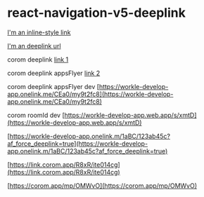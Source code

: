 # react-navigation-v5-deeplink



[I'm an inline-style link](https://tetanggaku.co.id/request-forgot-password?key=P3qe35PNxRl5ipJiDooj6eC1I4ZVfw7LMnfAfEpO1NuqTcMKeODy7yfp6yiAybFAPV4TXd4TJ6tJ5akmhBStHKOUJXYpsB61Zi7OzAJDvI9tR5sNrEzWoQDfBM6PO)

[I'm an deeplink url](https://test-deep-link-tama.000webhostapp.com)


corom deeplink
[link 1](https://coromdevelop.page.link/xp8X)

corom deeplink appsFlyer
[link 2](https://link.corom.app/R8xR/b28ld43f)

corom deeplink appsFlyer dev
[https://workle-develop-app.onelink.me/CEa0/my9t2fc8](https://workle-develop-app.onelink.me/CEa0/my9t2fc8)

corom roomId dev
[https://workle-develop-app.web.app/s/xmtD](https://workle-develop-app.web.app/s/xmtD)

[https://workle-develop-app.onelink.m/1aBC/123ab45c?af_force_deeplink=true](https://workle-develop-app.onelink.m/1aBC/123ab45c?af_force_deeplink=true)

[https://link.corom.app/R8xR/ite014cg](https://link.corom.app/R8xR/ite014cg)

[https://corom.app/mp/OMWvO](https://corom.app/mp/OMWvO)
